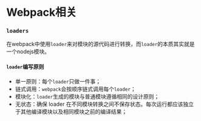 # Webpack相关
### `loaders`
在webpack中使用`loader`来对模块的源代码进行转换，而`loader`的本质其实就是一个nodejs模块。
#### `loader`编写原则
- 单一原则：每个`loader`只做一件事；
- 链式调用：`webpack`会按顺序链式调用每个`loader`；
- 模块化：`loader`生成的模块与普通模块遵循相同的设计原则；
- 无状态：确保 loader 在不同模块转换之间不保存状态。每次运行都应该独立于其他编译模块以及相同模块之前的编译结果；
